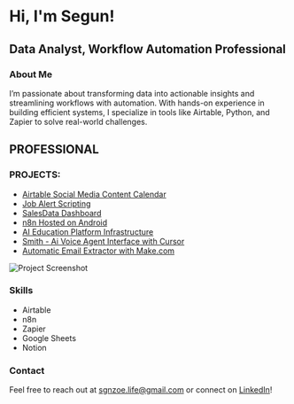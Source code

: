 <div>
  <h1>Hi, I'm Segun!</h1>
  <h2>Data Analyst, Workflow Automation Professional</h2>

  <h3>About Me</h3>
  <p>I’m passionate about transforming data into actionable insights and streamlining workflows with automation. With hands-on experience in building efficient systems, I specialize in tools like Airtable, Python, and Zapier to solve real-world challenges.</p>

  <h2>PROFESSIONAL</h2>
  <h3>PROJECTS:</h3>
  <ul>
    <li><a href="https://github.com/Syllaboi/Segun-Salako-Automation-Projects/tree/Social-Media-Content-Automation">Airtable Social Media Content Calendar</a></li>
    <li><a href="https://github.com/Syllaboi/Segun-Salako-Automation-Projects/tree/Job-Alert-with-Scripting">Job Alert Scripting</a></li>
    <li><a href="https://github.com/Syllaboi/Segun-Salako-Automation-Projects/tree/Sales-data-Dashboard">SalesData Dashboard</a></li>
    <li><a href="https://github.com/Syllaboi/Segun-Salako-Automation-Projects/tree/Self-host-N8n-on-your-Android-smartphone-(100%25-legit)">n8n Hosted on Android</a></li>
    <li><a href="https://github.com/Syllaboi/Segun-Salako-Automation-Projects/tree/Ai-Education-Platform-Automation-Template">AI Education Platform Infrastructure</a></li>
     <li><a href="https://github.com/Syllaboi/Segun-Salako-Automation-Projects/tree/cursor/build-smith-voice-agent-interface-4d6f">Smith - Ai Voice Agent Interface with Cursor</a></li>
    <li><a href="https://github.com/Syllaboi/Segun-Salako-Automation-Projects/blob/Email-Attachment-Extractor/README.md">Automatic Email Extractor with Make.com</a></li>
  </ul>
  <img src="path/to/your/image.png" alt="Project Screenshot" style="max-width: 100%;">

  <h3>Skills</h3>
  <ul>
    <li>Airtable</li>
    <li>n8n</li>
    <li>Zapier</li>
    <li>Google Sheets</li>
    <li>Notion</li>
  </ul>

  <h3>Contact</h3>
  <p>Feel free to reach out at <a href="mailto:sgnzoe.life@gmail.com">sgnzoe.life@gmail.com</a> or connect on <a href="https://linkedin/in/segunexploresdata">LinkedIn</a>!</p>
</div>
